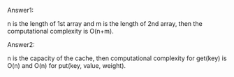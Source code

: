 Answer1: 

n is the length of 1st array and m is the length of 2nd array, then the computational complexity is O(n+m).

Answer2:

n is the capacity of the cache, then computational complexity for get(key) is O(n) and O(n) for put(key, value, weight).
